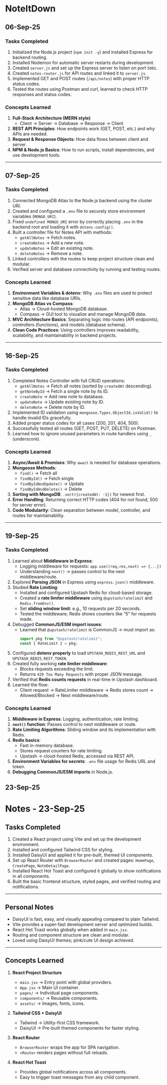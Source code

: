 # NoteItDown

## 06-Sep-25

### Tasks Completed
1. Initialized the Node.js project (`npm init -y`) and installed Express for backend routing.
2. Installed Nodemon for automatic server restarts during development.
3. Created `server.js` and set up the Express server to listen on port `5001`.
4. Created `notes-router.js` for API routes and linked it to `server.js`.
5. Implemented GET and POST routes (`/api/notes`) with proper HTTP status codes.
6. Tested the routes using Postman and curl, learned to check HTTP responses and status codes.

### Concepts Learned
1. **Full-Stack Architecture (MERN style)**  
   - Client → Server → Database → Response → Client
2. **REST API Principles**: How endpoints work (GET, POST, etc.) and why APIs are needed.
3. **Request & Response Objects**: How data flows between client and server.
4. **NPM & Node.js Basics**: How to run scripts, install dependencies, and use development tools.

---

## 07-Sep-25

### Tasks Completed
1. Connected MongoDB Atlas to the Node.js backend using the cluster URI.
2. Created and configured a `.env` file to securely store environment variables (`MONGO_URI`).
3. Fixed `undefined MONGO_URI` error by correctly placing `.env` in the backend root and loading it with `dotenv.config()`.
4. Built a controller file for Notes API with methods:
   - `getAllNotes` → Fetch notes.
   - `createNotes` → Add a new note.
   - `updateNotes` → Edit an existing note.
   - `deleteNotes` → Remove a note.
5. Linked controllers with the routes to keep project structure clean and modular.
6. Verified server and database connectivity by running and testing routes.

### Concepts Learned
1. **Environment Variables & dotenv**: Why `.env` files are used to protect sensitive data like database URIs.
2. **MongoDB Atlas vs Compass**:  
   - Atlas → Cloud-hosted MongoDB database.  
   - Compass → GUI tool to visualize and manage MongoDB data.
3. **MVC Architecture Basics**: Separating logic into routes (API endpoints), controllers (functions), and models (database schema).
4. **Clean Code Practices**: Using controllers improves readability, scalability, and maintainability in backend projects.

---

## 16-Sep-25

### Tasks Completed
1. Completed Notes Controller with full CRUD operations:
   - `getAllNotes` → Fetch all notes (sorted by `createdAt` descending).
   - `getNoteById` → Fetch a single note by its ID.
   - `createNote` → Add new note to database.
   - `updateNote` → Update existing note by ID.
   - `deleteNote` → Delete note by ID.
2. Implemented ID validation using `mongoose.Types.ObjectId.isValid()` to handle invalid IDs gracefully.
3. Added proper status codes for all cases (200, 201, 404, 500).
4. Successfully tested all routes (GET, POST, PUT, DELETE) on Postman.
5. Learned how to ignore unused parameters in route handlers using `_` (underscore).

### Concepts Learned
1. **Async/Await & Promises**: Why `await` is needed for database operations.
2. **Mongoose Methods**:
   - `find()` → Fetch all  
   - `findById()` → Fetch single  
   - `findByIdAndUpdate()` → Update  
   - `findByIdAndDelete()` → Delete
3. **Sorting with MongoDB**: `.sort({createdAt: -1})` for newest first.
4. **Error Handling**: Returning correct HTTP codes (404 for not found, 500 for server error).
5. **Code Modularity**: Clean separation between model, controller, and routes for maintainability.

---

## 19-Sep-25

### Tasks Completed
1. Learned about **Middleware in Express**:
   - Logging middleware for requests: `app.use((req,res,next) => {...})`
   - Understanding `next()` → passes control to the next middleware/route.
2. Explored **Parsing JSON** in Express using `express.json()` middleware.
3. Studied **Rate Limiting**:
   - Installed and configured Upstash Redis for cloud-based storage.
   - Created a **rate limiter middleware** using `@upstash/ratelimit` and `Redis.fromEnv()`.
   - Set **sliding window limit**: e.g., 10 requests per 20 seconds.
   - Tested the middleware; Redis shows counters like “5” for requests made.
4. Debugged **CommonJS/ESM import issues**:
   - Learned that `@upstash/ratelimit` is CommonJS → must import as:
     ```js
     import pkg from "@upstash/ratelimit";
     const { RateLimit } = pkg;
     ```
5. Configured **dotenv properly** to load `UPSTASH_REDIS_REST_URL` and `UPSTASH_REDIS_REST_TOKEN`.
6. Created fully working **rate limiter middleware**:
   - Blocks requests exceeding the limit.
   - Returns `429 Too Many Requests` with proper JSON message.
7. Verified that **Redis counts requests** in real-time in Upstash dashboard.
8. Learned the flow:
   - Client request → RateLimiter middleware → Redis stores count → Allowed/Blocked → Next middleware/route.

### Concepts Learned
1. **Middleware in Express**: Logging, authentication, rate limiting.
2. **`next()` function**: Passes control to next middleware or route.
3. **Rate Limiting Algorithms**: Sliding window and its implementation with Redis.
4. **Redis basics**:
   - Fast in-memory database.
   - Stores request counters for rate limiting.
   - Upstash → cloud-hosted Redis, accessed via REST API.
5. **Environment Variables for secrets**: `.env` file usage for Redis URL and token.
6. **Debugging CommonJS/ESM imports** in Node.js.


## 23-Sep-25

# Notes - 23-Sep-25

## Tasks Completed
1. Created a React project using Vite and set up the development environment.
2. Installed and configured Tailwind CSS for styling.
3. Installed DaisyUI and applied it for pre-built, themed UI components.
4. Set up React Router with `BrowserRouter` and created pages: `HomePage`, `CreatePage`, `NoteDetailPage`.
5. Installed React Hot Toast and configured it globally to show notifications in all components.
6. Built the basic frontend structure, styled pages, and verified routing and notifications.

---

## Personal Notes
- DaisyUI is fast, easy, and visually appealing compared to plain Tailwind.
- Vite provides a super-fast development server and optimized builds.
- React Hot Toast works globally when added in `main.jsx`.
- Routing and component structure are clean and modular.
- Loved using DaisyUI themes; pink/cute UI design achieved.

---

## Concepts Learned

1. **React Project Structure**  
   - `main.jsx` → Entry point with global providers.  
   - `App.jsx` → Main UI container.  
   - `pages/` → Individual page components.  
   - `components/` → Reusable components.  
   - `assets/` → Images, fonts, icons.  

2. **Tailwind CSS + DaisyUI**  
   - Tailwind → Utility-first CSS framework.  
   - DaisyUI → Pre-built themed components for faster styling.  

3. **React Router**  
   - `BrowserRouter` wraps the app for SPA navigation.  
   - `<Route>` renders pages without full reloads.  

4. **React Hot Toast**  
   - Provides global notifications across all components.  
   - Easy to trigger toast messages from any child component.
